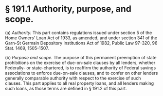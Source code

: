 # § 191.1   Authority, purpose, and scope.

(a) *Authority.* This part contains regulations issued under section 5 of the Home Owners' Loan Act of 1933, as amended, and under section 341 of the Garn-St Germain Depository Institutions Act of 1982, Public Law 97-320, 96 Stat. 1469, 1505-1507.


(b) *Purpose and scope.* The purpose of this permanent preemption of state prohibitions on the exercise of due-on-sale clauses by all lenders, whether Federally- or state-chartered, is to reaffirm the authority of Federal savings associations to enforce due-on-sale clauses, and to confer on other lenders generally comparable authority with respect to the exercise of such clauses. This part applies to all real property loans, and all lenders making such loans, as those terms are defined in § 191.2 of this part.




